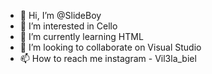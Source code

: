 - 👋 Hi, I’m @SlideBoy
- 👀 I’m interested in Cello
- 🌱 I’m currently learning HTML
- 💞️ I’m looking to collaborate on Visual Studio
- 📫 How to reach me instagram - Vil3la_biel

<!---
SlideBoy/SlideBoy is a ✨ special ✨ repository because its `README.md` (this file) appears on your GitHub profile.
You can click the Preview link to take a look at your changes.
--->

